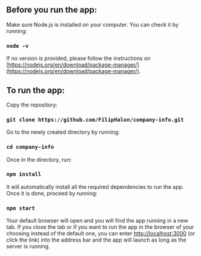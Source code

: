 ## Before you run the app:

Make sure Node.js is installed on your computer. You can check it by running:

### `node -v`

If no version is provided, please follow the instructions on [https://nodejs.org/en/download/package-manager/](https://nodejs.org/en/download/package-manager/).

## To run the app:

Copy the repository:

### `git clone https://github.com/FilipHalon/company-info.git`

Go to the newly created directory by running:

### `cd company-info`

Once in the directory, run:

### `npm install`

It will automatically install all the required dependencies to run the app. Once it is done, proceed by running:

### `npm start`

Your default browser will open and you will find the app running in a new tab. If you close the tab or if you want to run the app in the browser of your choosing instead of the default one, you can enter [http://localhost:3000](http://localhost:3000) (or click the link) into the address bar and the app will launch as long as the server is running.
